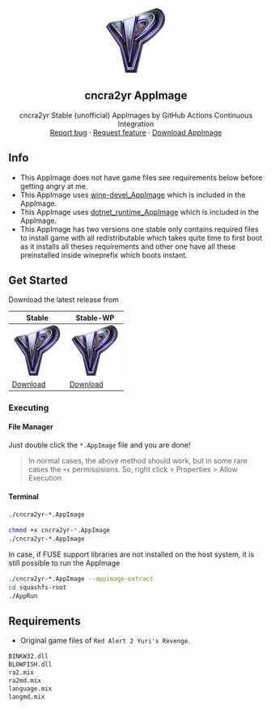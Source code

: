 <p align="center">
    <img src="https://github.com/mmtrt/cncra2yr/raw/master/snap/gui/cncra2yr.png" alt="cncra2yr logo" width=128 height=128>

<h2 align="center">cncra2yr AppImage</h2>

  <p align="center">cncra2yr Stable (unofficial) AppImages by GitHub Actions Continuous Integration
    <br>
    <a href="https://github.com/mmtrt/cncra2yr_AppImage/issues/new">Report bug</a>
    ·
    <a href="https://github.com/mmtrt/cncra2yr_AppImage/issues/new">Request feature</a>
    ·
    <a href="https://github.com/mmtrt/cncra2yr_AppImage/releases">Download AppImage</a>
  </p>
</p>

## Info
 * This AppImage does not have game files see requirements below before getting angry at me.
 * This AppImage uses [wine-devel_AppImage](https://github.com/mmtrt/WINE_AppImage/releases/tag/continuous-devel) which is included in the AppImage.
 * This AppImage uses [dotnet_runtime_AppImage](https://github.com/mmtrt/dotnet-runtime_AppImage/releases/tag/yr-asset) which is included in the AppImage.
 * This AppImage has two versions one stable only contains required files to install game with all redistributable which takes quite time to first boot as it installs all theses requirements and other one have all these preinstalled inside wineprefix which boots instant.

## Get Started

Download the latest release from

| Stable | Stable-WP |
| ------- | --------- |
| <img src="https://github.com/mmtrt/cncra2yr/raw/master/snap/gui/cncra2yr.png" height=100> | <img src="https://github.com/mmtrt/cncra2yr/raw/master/snap/gui/cncra2yr.png" height=100> |
| [Download](https://github.com/mmtrt/cncra2yr_AppImage/releases/tag/stable) | [Download](https://github.com/mmtrt/cncra2yr_AppImage/releases/tag/stable-wp) |


### Executing
#### File Manager
Just double click the `*.AppImage` file and you are done!

> In normal cases, the above method should work, but in some rare cases
the `+x` permissisions. So, right click > Properties > Allow Execution

#### Terminal
```bash
./cncra2yr-*.AppImage
```
```bash
chmod +x cncra2yr-*.AppImage
./cncra2yr-*.AppImage
```

In case, if FUSE support libraries are not installed on the host system, it is
still possible to run the AppImage

```bash
./cncra2yr-*.AppImage --appimage-extract
cd squashfs-root
./AppRun
```

## Requirements
 * Original game files of `Red Alert 2 Yuri's Revenge`.
```
BINKW32.dll
BLOWFISH.dll
ra2.mix
ra2md.mix
language.mix
langmd.mix
```
